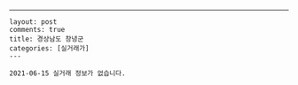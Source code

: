---
    layout: post
    comments: true
    title: 경상남도 창녕군
    categories: [실거래가]
    ---

    2021-06-15 실거래 정보가 없습니다.

    